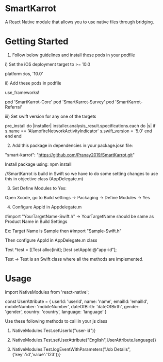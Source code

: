 # SmartKarrot

A React Native module that allows you to use native files through bridging.

# Getting Started

1) Follow below guidelines and install these pods in your podfile 

i) Set the iOS deployment target to >= 10.0

platform :ios, '10.0'

ii) Add these pods in podfile

use_frameworks!

pod 'SmartKarrot-Core'
pod 'SmartKarrot-Survey'
pod 'SmartKarrot-Referral'

iii) Set swift version for any one of the targets

pre_install do |installer|
	installer.analysis_result.specifications.each do |s|
        if s.name == 'AlamofireNetworkActivityIndicator'
            s.swift_version = '5.0'
        end
    end
end


2) Add this package in dependencies in your package.josn file:

"smart-karrot": "https://github.com/Pranay2019/SmartKarrot.git"

Install package using: npm install

//SmartKarrot is build in Swift so we have to do some setting changes to use this in objective class (AppDelegate.m)

3) Set Define Modules to Yes:

Open Xcode, go to Build settings -> Packaging -> Define Modules -> Yes

4) Configure AppId in Appdelegate.m

#import "YourTargetName-Swift.h" -> YourTargetName should be same as Product Name in Build Settings

Ex: Target Name is Sample then #import "Sample-Swift.h"

Then configure AppId in AppDelegate.m class

Test *test = [[Test alloc]init];
  [test setAppId:@"app-id"];
  
  Test -> Test is an Swift class where all the methods are implemented.

# Usage

import NativeModules from 'react-native';

const UserAttribute  = {
  userId: 'userId',
  name: 'name',
  emailId: 'emailId',
  mobileNumber: 'mobileNumber',
  dateOfBirth: 'dateOfBirth',
  gender: 'gender',
  country: 'country',
  language: 'language'
}

Use these following methods to call in your js class

1) NativeModules.Test.setUserId("user-id")}

2) NativeModules.Test.setUserAttribute("English",UserAttribute.language)}

3) NativeModules.Test.logEventWithParameters("Job Details",{'key':'id','value':'123'})}
